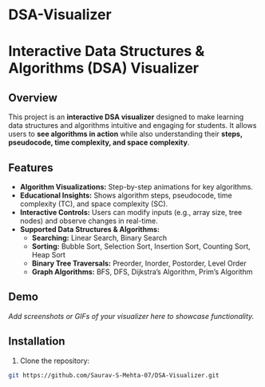 # DSA-Visualizer

# Interactive Data Structures & Algorithms (DSA) Visualizer

## Overview
This project is an **interactive DSA visualizer** designed to make learning data structures and algorithms intuitive and engaging for students. It allows users to **see algorithms in action** while also understanding their **steps, pseudocode, time complexity, and space complexity**.

## Features
- **Algorithm Visualizations:** Step-by-step animations for key algorithms.
- **Educational Insights:** Shows algorithm steps, pseudocode, time complexity (TC), and space complexity (SC).
- **Interactive Controls:** Users can modify inputs (e.g., array size, tree nodes) and observe changes in real-time.
- **Supported Data Structures & Algorithms:**
  - **Searching:** Linear Search, Binary Search
  - **Sorting:** Bubble Sort, Selection Sort, Insertion Sort, Counting Sort, Heap Sort
  - **Binary Tree Traversals:** Preorder, Inorder, Postorder, Level Order
  - **Graph Algorithms:** BFS, DFS, Dijkstra’s Algorithm, Prim’s Algorithm

## Demo
*Add screenshots or GIFs of your visualizer here to showcase functionality.*

## Installation
1. Clone the repository:
```bash
git https://github.com/Saurav-S-Mehta-07/DSA-Visualizer.git
